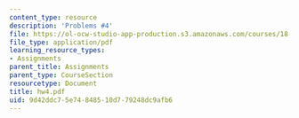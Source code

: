 ```yaml
---
content_type: resource
description: 'Problems #4'
file: https://ol-ocw-studio-app-production.s3.amazonaws.com/courses/18-s66-the-art-of-counting-spring-2003/9d42ddc75e74848510d779248dc9afb6_hw4.pdf
file_type: application/pdf
learning_resource_types:
- Assignments
parent_title: Assignments
parent_type: CourseSection
resourcetype: Document
title: hw4.pdf
uid: 9d42ddc7-5e74-8485-10d7-79248dc9afb6
---
```

